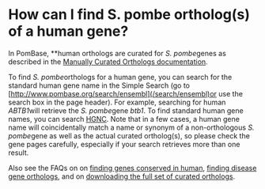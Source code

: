 # How can I find S. pombe ortholog(s) of a human gene?
<!-- pombase_categories: Orthology,Querying/Searching -->

In PomBase, **human orthologs are curated for *S. pombe*genes as
described in the [Manually Curated Orthologs documentation](/documentation/orthologs).

To find *S. pombe*orthologs for a human gene, you can search for the
standard human gene name in the Simple Search (go to
[http://www.pombase.org/search/ensembl](/search/ensembl)or use the
search box in the page header). For example, searching for human
*ABTB1*will retrieve the *S. pombe*gene *btb1*. To find standard human
gene names, you can search [HGNC](http://www.genenames.org/). Note that
in a few cases, a human gene name will coincidentally match a name or
synonym of a non-orthologous *S. pombe*gene as well as the actual
curated ortholog(s), so please check the gene pages carefully,
especially if your search retrieves more than one result.

Also see the FAQs on on [finding genes conserved in human](/faq/how-can-i-find-all-s-pombe-genes-are-conserved-human),
[finding disease gene orthologs](/faq/how-can-i-find-s-pombe-genes-associated-human-disease),
and on [downloading the full set of curated orthologs](/faq/how-can-i-obtain-list-human-and-s-pombe-orthologs).


